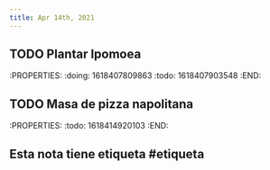 ```yaml
---
title: Apr 14th, 2021
---
```


## TODO Plantar Ipomoea
:PROPERTIES:
:doing: 1618407809863
:todo: 1618407903548
:END:
## TODO Masa de pizza napolitana
:PROPERTIES:
:todo: 1618414920103
:END:
## Esta nota tiene etiqueta #etiqueta
